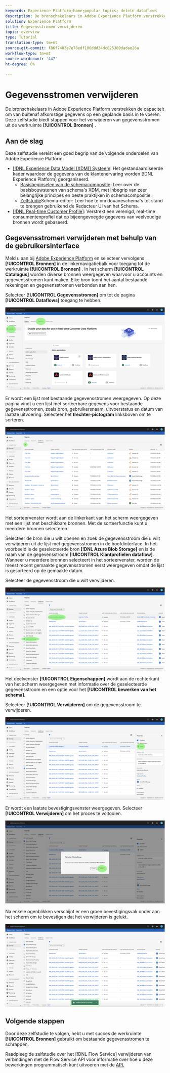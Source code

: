 ```yaml
---
keywords: Experience Platform;home;popular topics; delete dataflows
description: De bronschakelaars in Adobe Experience Platform verstrekken de capaciteit om van buitenaf afkomstige gegevens op een geplande basis in te voeren. Deze zelfstudie biedt stappen voor het verwijderen van gegevensstromen uit de werkruimte Bronnen.
solution: Experience Platform
title: Gegevensstromen verwijderen
topic: overview
type: Tutorial
translation-type: tm+mt
source-git-commit: f86f7483e7e78edf106ddd34dc825389dadae26a
workflow-type: tm+mt
source-wordcount: '447'
ht-degree: 0%

---
```



# Gegevensstromen verwijderen

De bronschakelaars in Adobe Experience Platform verstrekken de capaciteit om van buitenaf afkomstige gegevens op een geplande basis in te voeren. Deze zelfstudie biedt stappen voor het verwijderen van gegevensstromen uit de werkruimte **[!UICONTROL Bronnen]** .

## Aan de slag

Deze zelfstudie vereist een goed begrip van de volgende onderdelen van Adobe Experience Platform:

- [[!DNL Experience Data Model (XDM)] Systeem](../../../xdm/home.md): Het gestandaardiseerde kader waardoor de gegevens van de klantenervaring worden [!DNL Experience Platform] georganiseerd.
   - [Basisbeginselen van de schemacompositie](../../../xdm/schema/composition.md): Leer over de basisbouwstenen van schema&#39;s XDM, met inbegrip van zeer belangrijke principes en beste praktijken in schemacompositie.
   - [Zelfstudie](../../../xdm/tutorials/create-schema-ui.md)Schema-editor: Leer hoe te om douaneschema&#39;s tot stand te brengen gebruikend de Redacteur UI van het Schema.
- [[!DNL Real-time Customer Profile]](../../../profile/home.md): Verstrekt een verenigd, real-time consumentenprofiel dat op bijeengevoegde gegevens van veelvoudige bronnen wordt gebaseerd.

## Gegevensstromen verwijderen met behulp van de gebruikersinterface

Meld u aan bij [Adobe Experience Platform](https://platform.adobe.com) en selecteer vervolgens **[!UICONTROL Bronnen]** in de linkernavigatiebalk voor toegang tot de werkruimte **[!UICONTROL Bronnen]** . In het scherm **[!UICONTROL Catalogus]** worden diverse bronnen weergegeven waarvoor u accounts en gegevensstromen kunt maken. Elke bron toont het aantal bestaande rekeningen en gegevensstromen verbonden aan hen.

Selecteer **[!UICONTROL Gegevensstromen]** om tot de pagina **[!UICONTROL Dataflows]** toegang te hebben.

![dataset-flow-activity](../../images/tutorials/delete/dataflows.png)

Er wordt een lijst met bestaande gegevensstromen weergegeven. Op deze pagina vindt u een lijst met sorteerbare gegevens voor bestaande gegevensstromen, zoals bron, gebruikersnaam, uitvoerstatus en datum van laatste uitvoering. Selecteer het **trechter-pictogram** linksboven om te sorteren.

![dataflows-list](../../images/tutorials/delete/dataflows-list.png)

Het sorteervenster wordt aan de linkerkant van het scherm weergegeven met een lijst met beschikbare bronnen.
Met de sorteerfunctie kunt u meerdere bronnen selecteren.

Selecteer de bron die u wilt openen en zoek de gegevensstroom die u wilt verwijderen uit de lijst met gegevensstromen in de hoofdinterface. In het voorbeeld is de geselecteerde bron **[!DNL Azure Blob Storage]** en is de naam van de gegevensstroom **[!UICONTROL Klantprofielen dataflow]**. Wanneer u meerdere bronnen selecteert in het sorteervenster, worden de meest recent gemaakte gegevensstromen eerst weergegeven omdat de lijst is gesorteerd op de gemaakte datum.

Selecteer de gegevensstroom die u wilt verwijderen.

![gegevensstroom sorteren](../../images/tutorials/delete/dataflows-sort.png)

Het deelvenster **[!UICONTROL Eigenschappen]** wordt aan de rechterkant van het scherm weergegeven met informatie over de geselecteerde gegevensstroom en een optie voor het **[!UICONTROL bewerken van het schema]**.

Selecteer **[!UICONTROL Verwijderen]** om de gegevensstroom te verwijderen.

![gegevensstroom sorteren](../../images/tutorials/delete/dataflows-properties.png)

Er wordt een laatste bevestigingsvenster weergegeven. Selecteer **[!UICONTROL Verwijderen]** om het proces te voltooien.

![delete](../../images/tutorials/delete/delete.png)

Na enkele ogenblikken verschijnt er een groen bevestigingsvak onder aan het scherm om te bevestigen dat het verwijderen is gelukt.

![bevestigd](../../images/tutorials/delete/confirmed.png)

## Volgende stappen

Door deze zelfstudie te volgen, hebt u met succes de werkruimte **[!UICONTROL Bronnen]** gebruikt om bestaande gegevensstromen te schrappen.

Raadpleeg de zelfstudie over het [!DNL Flow Service] verwijderen van verbindingen met de Flow Service API voor informatie over hoe u deze bewerkingen programmatisch kunt uitvoeren met de [API.](../../tutorials/api/delete.md)